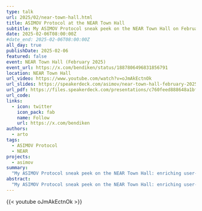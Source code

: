 ```yaml
---
type: talk
url: 2025/02/near-town-hall.html
title: ASIMOV Protocol at the NEAR Town Hall
subtitle: My ASIMOV Protocol sneak peek on the NEAR Town Hall on February 6, 2025.
date: 2025-02-06T08:00:00Z
#date_end: 2025-02-06T08:00:00Z
all_day: true
publishDate: 2025-02-06
featured: false
event: NEAR Town Hall (February 2025)
event_url: https://x.com/bendiken/status/1887806496831856791
location: NEAR Town Hall
url_video: https://www.youtube.com/watch?v=oJmAkEctnOk
url_slides: https://speakerdeck.com/asimov/near-town-hall-february-2025
url_pdf: https://files.speakerdeck.com/presentations/c760feed888648a1bf3503cc63638bb4/_2025-02-06__ASIMOV_Protocol_at_the_NEAR_Town_Hall.pdf
url_code:
links:
  - icon: twitter
    icon_pack: fab
    name: Follow
    url: https://x.com/bendiken
authors:
  - arto
tags:
  - ASIMOV Protocol
  - NEAR
projects:
  - asimov
summary:
  "My ASIMOV Protocol sneak peek on the NEAR Town Hall: enriching user-owned AI with high-quality structured, linked, and verified knowledge in order to realize the promise of the neurosymbolic synthesis."
abstract:
  "My ASIMOV Protocol sneak peek on the NEAR Town Hall: enriching user-owned AI with high-quality structured, linked, and verified knowledge in order to realize the promise of the neurosymbolic synthesis."
---
```


{{< youtube oJmAkEctnOk >}}

